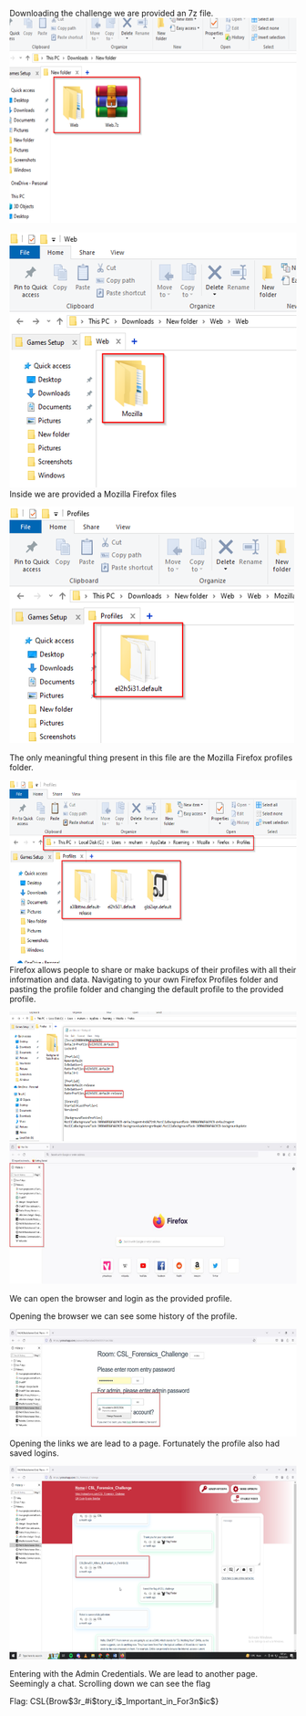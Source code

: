 Downloading the challenge we are provided an 7z file.
<img src="./1.png"
style="width:6.26792in;height:3.73958in" />


<img src="./2.png"
style="width:5.53472in;height:4.65972in" />Inside we are provided a
Mozilla Firefox files

<img src="./3.png"
style="width:5.20833in;height:4.30556in" />

The only meaningful thing present in this file are the Mozilla Firefox
profiles folder.

<img src="./4.png"
style="width:6.26694in;height:3.34722in" />Firefox allows people to
share or make backups of their profiles with all their information and
data. Navigating to your own Firefox Profiles folder and pasting the
profile folder and changing the default profile to the provided profile.

<img src="./5.png"
style="width:6.26694in;height:2.36597in" /><img src="./6.png"
style="width:6.2675in;height:2.56875in" />

We can open the browser and login as the provided profile.

Opening the browser we can see some history of the profile.

<img src="./7.png"
style="width:6.26653in;height:1.97569in" />Opening the links we are lead
to a page. Fortunately the profile also had saved logins.

<img src="./8.png"
style="width:6.26792in;height:3.52569in" />

Entering with the Admin Credentials. We are lead to another page.
Seemingly a chat. Scrolling down we can see the flag

Flag: CSL{Brow\$3r\_#i\$tory_i\$\_Important_in_For3n\$ic\$}
